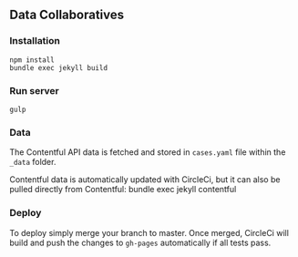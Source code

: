 ## Data Collaboratives

### Installation
    npm install
    bundle exec jekyll build

### Run server
    gulp

### Data
The Contentful API data is fetched and stored in `cases.yaml` file within the `_data` folder.

Contentful data is automatically updated with CircleCi, but it can also be pulled directly from Contentful:
    bundle exec jekyll contentful

### Deploy
To deploy simply merge your branch to master. Once merged, CircleCi will build and push the changes to `gh-pages` automatically if all tests pass.
